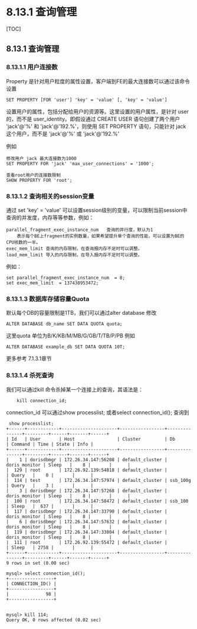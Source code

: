 # 8.13.1 查询管理

\[TOC\]

## 8.13.1 查询管理

### 8.13.1.1 用户连接数

Property 是针对用户粒度的属性设置，客户端到FE的最大连接数可以通过该命令设置

```text
SET PROPERTY [FOR 'user'] 'key' = 'value' [, 'key' = 'value']
```

设置用户的属性，包括分配给用户的资源等。这里设置的用户属性，是针对 user 的，而不是 user\_identity。即假设通过 CREATE USER 语句创建了两个用户 'jack'@'%' 和 'jack'@'192.%'，则使用 SET PROPERTY 语句，只能针对 jack 这个用户，而不是 'jack'@'%' 或 'jack'@'192.%'

例如

```text
修改用户 jack 最大连接数为1000
SET PROPERTY FOR 'jack' 'max_user_connections' = '1000';

查看root用户的连接数限制
SHOW PROPERTY FOR 'root';
```

### 8.13.1.2 查询相关的session变量

通过 set 'key' = 'value' 可以设置session级别的变量，可以限制当前session中查询的并发度，内存等等参数，例如：

```text
parallel_fragment_exec_instance_num   查询的并行度，默认为1
    表示每个BE上fragment的实例数量，如果希望提升单个查询的性能，可以设置为BE的CPU核数的一半。
exec_mem_limit 查询的内存限制，在查询报内存不足时可以调整。
load_mem_limit 导入的内存限制，在导入报内存不足时可以调整。
```

例如：

```text
set parallel_fragment_exec_instance_num  = 8; 
set exec_mem_limit  = 137438953472;
```

### 8.13.1.3 数据库存储容量Quota

默认每个DB的容量限制是1TB，我们可以通过alter database 修改

```text
ALTER DATABASE db_name SET DATA QUOTA quota;
```

这里quota 单位为B/K/KB/M/MB/G/GB/T/TB/P/PB 例如

```text
ALTER DATABASE example_db SET DATA QUOTA 10T;
```

更多参考 7.1.3.1章节

### 8.13.1.4 杀死查询

我们可以通过kill 命令杀掉某一个连接上的查询，其语法是：

```text
    kill connection_id;
```

connection\_id 可以通过show processlist; 或者select connection\_id\(\); 查询到

```text
 show processlist;
+------+------------+---------------------+-----------------+---------------+---------+------+-------+------+
| Id   | User       | Host                | Cluster         | Db            | Command | Time | State | Info |
+------+------------+---------------------+-----------------+---------------+---------+------+-------+------+
|    1 | dorisdbmgr | 172.26.34.147:56208 | default_cluster | doris_monitor | Sleep   |    8 |       |      |
|  129 | root       | 172.26.92.139:54818 | default_cluster |               | Query   |    0 |       |      |
|  114 | test       | 172.26.34.147:57974 | default_cluster | ssb_100g      | Query   |    3 |       |      |
|    3 | dorisdbmgr | 172.26.34.147:57268 | default_cluster | doris_monitor | Sleep   |    8 |       |      |
|  100 | root       | 172.26.34.147:58472 | default_cluster | ssb_100       | Sleep   |  637 |       |      |
|  117 | dorisdbmgr | 172.26.34.147:33790 | default_cluster | doris_monitor | Sleep   |    8 |       |      |
|    6 | dorisdbmgr | 172.26.34.147:57632 | default_cluster | doris_monitor | Sleep   |    8 |       |      |
|  119 | dorisdbmgr | 172.26.34.147:33804 | default_cluster | doris_monitor | Sleep   |    8 |       |      |
|  111 | root       | 172.26.92.139:55472 | default_cluster |               | Sleep   | 2758 |       |      |
+------+------------+---------------------+-----------------+---------------+---------+------+-------+------+
9 rows in set (0.00 sec)

mysql> select connection_id();
+-----------------+
| CONNECTION_ID() |
+-----------------+
|              98 |
+-----------------+


mysql> kill 114;
Query OK, 0 rows affected (0.02 sec)
```


